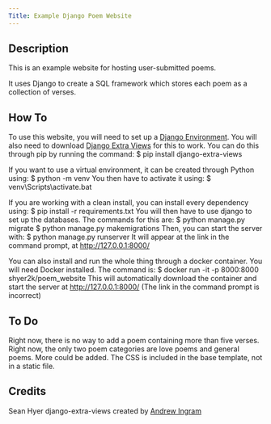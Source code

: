 ```yaml
---
Title: Example Django Poem Website
---
```

## Description

This is an example website for hosting user-submitted poems.

It uses Django to create a SQL framework which stores each poem as a collection of verses.

## How To

To use this website, you will need to set up a [Django Environment](https://www.djangoproject.com/).
You will also need to download [Django Extra Views](https://github.com/AndrewIngram/django-extra-views) for this to work.
You can do this through pip by running the command:
$ pip install django-extra-views

If you want to use a virtual environment, it can be created through Python using:
$ python -m venv <name> 
You then have to activate it using:
$ venv\Scripts\activate.bat

If you are working with a clean install, you can install every dependency using:
$ pip install -r requirements.txt
You will then have to use django to set up the databases. The commands for this are:
$ python manage.py migrate
$ python manage.py makemigrations
Then, you can start the server with:
$ python manage.py runserver
It will appear at the link in the command prompt, at http://127.0.0.1:8000/

You can also install and run the whole thing through a docker container. You will need Docker installed. The command is:
$ docker run -it -p 8000:8000 shyer2k/poem_website
This will automatically download the container and start the server at http://127.0.0.1:8000/
(The link in the command prompt is incorrect)

## To Do

Right now, there is no way to add a poem containing more than five verses.
Right now, the only two poem categories are love poems and general poems. More could be added.
The CSS is included in the base template, not in a static file.

## Credits

Sean Hyer
django-extra-views created by [Andrew Ingram](https://github.com/AndrewIngram/)
